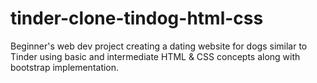 # tinder-clone-tindog-html-css
Beginner's web dev project creating a dating website for dogs similar to Tinder
using basic and intermediate HTML & CSS concepts along with bootstrap implementation.

